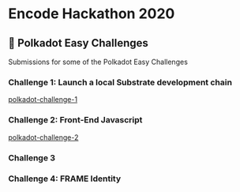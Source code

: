 # Encode Hackathon 2020

## 🚀 Polkadot Easy Challenges

Submissions for some of the Polkadot Easy Challenges

### Challenge 1: Launch a local Substrate development chain

[polkadot-challenge-1](polkadot-challenge-1/README.md)

### Challenge 2: Front-End Javascript

[polkadot-challenge-2](polkadot-challenge-2/README.md)

### Challenge 3

### Challenge 4: FRAME Identity

[]()